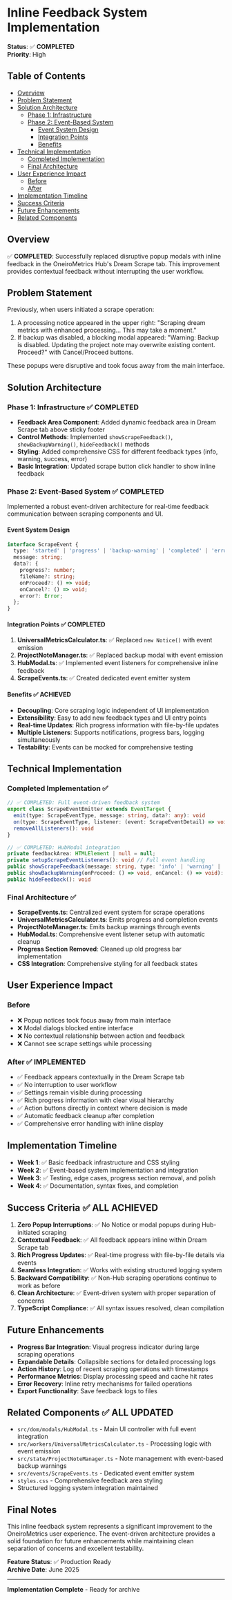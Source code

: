 # Inline Feedback System Implementation

**Status**: ✅ **COMPLETED**  
**Priority**: High

## Table of Contents

- [Overview](#overview)
- [Problem Statement](#problem-statement)
- [Solution Architecture](#solution-architecture)
  - [Phase 1: Infrastructure](#phase-1-infrastructure--completed)
  - [Phase 2: Event-Based System](#phase-2-event-based-system--completed)
    - [Event System Design](#event-system-design)
    - [Integration Points](#integration-points)
    - [Benefits](#benefits)
- [Technical Implementation](#technical-implementation)
  - [Completed Implementation](#completed-implementation)
  - [Final Architecture](#final-architecture)
- [User Experience Impact](#user-experience-impact)
  - [Before](#before)
  - [After](#after)
- [Implementation Timeline](#implementation-timeline)
- [Success Criteria](#success-criteria)
- [Future Enhancements](#future-enhancements)
- [Related Components](#related-components)

## Overview

✅ **COMPLETED**: Successfully replaced disruptive popup modals with inline feedback in the OneiroMetrics Hub's Dream Scrape tab. This improvement provides contextual feedback without interrupting the user workflow.

## Problem Statement

Previously, when users initiated a scrape operation:
1. A processing notice appeared in the upper right: "Scraping dream metrics with enhanced processing... This may take a moment."
2. If backup was disabled, a blocking modal appeared: "Warning: Backup is disabled. Updating the project note may overwrite existing content. Proceed?" with Cancel/Proceed buttons.

These popups were disruptive and took focus away from the main interface.

## Solution Architecture

### Phase 1: Infrastructure ✅ COMPLETED
- **Feedback Area Component**: Added dynamic feedback area in Dream Scrape tab above sticky footer
- **Control Methods**: Implemented `showScrapeFeedback()`, `showBackupWarning()`, `hideFeedback()` methods
- **Styling**: Added comprehensive CSS for different feedback types (info, warning, success, error)
- **Basic Integration**: Updated scrape button click handler to show inline feedback

### Phase 2: Event-Based System ✅ COMPLETED
Implemented a robust event-driven architecture for real-time feedback communication between scraping components and UI.

#### Event System Design
```typescript
interface ScrapeEvent {
  type: 'started' | 'progress' | 'backup-warning' | 'completed' | 'error';
  message: string;
  data?: {
    progress?: number;
    fileName?: string;
    onProceed?: () => void;
    onCancel?: () => void;
    error?: Error;
  };
}
```

#### Integration Points ✅ COMPLETED
1. **UniversalMetricsCalculator.ts**: ✅ Replaced `new Notice()` with event emission
2. **ProjectNoteManager.ts**: ✅ Replaced backup modal with event emission  
3. **HubModal.ts**: ✅ Implemented event listeners for comprehensive inline feedback
4. **ScrapeEvents.ts**: ✅ Created dedicated event emitter system

#### Benefits ✅ ACHIEVED
- **Decoupling**: Core scraping logic independent of UI implementation
- **Extensibility**: Easy to add new feedback types and UI entry points
- **Real-time Updates**: Rich progress information with file-by-file updates
- **Multiple Listeners**: Supports notifications, progress bars, logging simultaneously
- **Testability**: Events can be mocked for comprehensive testing

## Technical Implementation

### Completed Implementation ✅
```typescript
// ✅ COMPLETED: Full event-driven feedback system
export class ScrapeEventEmitter extends EventTarget {
  emit(type: ScrapeEventType, message: string, data?: any): void
  on(type: ScrapeEventType, listener: (event: ScrapeEventDetail) => void): void
  removeAllListeners(): void
}

// ✅ COMPLETED: HubModal integration  
private feedbackArea: HTMLElement | null = null;
private setupScrapeEventListeners(): void // Full event handling
public showScrapeFeedback(message: string, type: 'info' | 'warning' | 'success' | 'error'): void
public showBackupWarning(onProceed: () => void, onCancel: () => void): void  
public hideFeedback(): void
```

### Final Architecture ✅
- **ScrapeEvents.ts**: Centralized event system for scrape operations
- **UniversalMetricsCalculator.ts**: Emits progress and completion events
- **ProjectNoteManager.ts**: Emits backup warnings through events
- **HubModal.ts**: Comprehensive event listener setup with automatic cleanup
- **Progress Section Removed**: Cleaned up old progress bar implementation
- **CSS Integration**: Comprehensive styling for all feedback states

## User Experience Impact

### Before
- ❌ Popup notices took focus away from main interface
- ❌ Modal dialogs blocked entire interface
- ❌ No contextual relationship between action and feedback
- ❌ Cannot see scrape settings while processing

### After ✅ IMPLEMENTED
- ✅ Feedback appears contextually in the Dream Scrape tab
- ✅ No interruption to user workflow
- ✅ Settings remain visible during processing
- ✅ Rich progress information with clear visual hierarchy
- ✅ Action buttons directly in context where decision is made
- ✅ Automatic feedback cleanup after completion
- ✅ Comprehensive error handling with inline display

## Implementation Timeline

- **Week 1**: ✅ Basic feedback infrastructure and CSS styling
- **Week 2**: ✅ Event-based system implementation and integration
- **Week 3**: ✅ Testing, edge cases, progress section removal, and polish
- **Week 4**: ✅ Documentation, syntax fixes, and completion

## Success Criteria ✅ ALL ACHIEVED

1. **Zero Popup Interruptions**: ✅ No Notice or modal popups during Hub-initiated scraping
2. **Contextual Feedback**: ✅ All feedback appears inline within Dream Scrape tab
3. **Rich Progress Updates**: ✅ Real-time progress with file-by-file details via events
4. **Seamless Integration**: ✅ Works with existing structured logging system
5. **Backward Compatibility**: ✅ Non-Hub scraping operations continue to work as before
6. **Clean Architecture**: ✅ Event-driven system with proper separation of concerns
7. **TypeScript Compliance**: ✅ All syntax issues resolved, clean compilation

## Future Enhancements

- **Progress Bar Integration**: Visual progress indicator during large scraping operations
- **Expandable Details**: Collapsible sections for detailed processing logs
- **Action History**: Log of recent scraping operations with timestamps
- **Performance Metrics**: Display processing speed and cache hit rates
- **Error Recovery**: Inline retry mechanisms for failed operations
- **Export Functionality**: Save feedback logs to files

## Related Components ✅ ALL UPDATED

- `src/dom/modals/HubModal.ts` - Main UI controller with full event integration
- `src/workers/UniversalMetricsCalculator.ts` - Processing logic with event emission
- `src/state/ProjectNoteManager.ts` - Note management with event-based backup warnings
- `src/events/ScrapeEvents.ts` - Dedicated event emitter system
- `styles.css` - Comprehensive feedback area styling
- Structured logging system integration maintained

## Final Notes

This inline feedback system represents a significant improvement to the OneiroMetrics user experience. The event-driven architecture provides a solid foundation for future enhancements while maintaining clean separation of concerns and excellent testability.

**Feature Status**: ✅ Production Ready  
**Archive Date**: June 2025

---

**Implementation Complete** - Ready for archive
